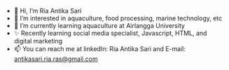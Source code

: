 - 👋 Hi, I’m Ria Antika Sari
- 👀 I’m interested in aquaculture, food processing, marine technology, etc
- 🌱 I’m currently learning aquaculture at Airlangga University
- ✨ Recently learning social media specialist, Javascript, HTML, and digital marketing
- 📫 You can reach me at linkedIn: Ria Antika Sari and E-mail: antikasari.ria.ras@gmail.com
<!---
Riaantikasari/Riaantikasari is a ✨ special ✨ repository because its `README.md` (this file) appears on your GitHub profile.
You can click the Preview link to take a look at your changes.
--->
